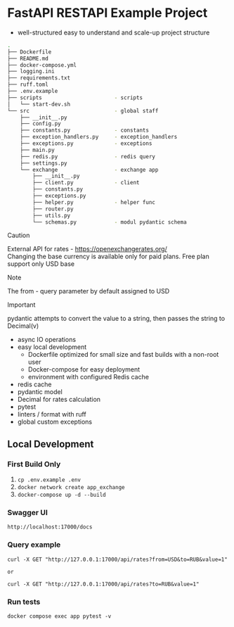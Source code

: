 # FastAPI RESTAPI Example Project

- well-structured easy to understand and scale-up project structure

```bash
.
├── Dockerfile
├── README.md
├── docker-compose.yml
├── logging.ini
├── requirements.txt
├── ruff.toml
├── .env.example
├── scripts                       - scripts
│   └── start-dev.sh
└── src                           - global staff
    ├── __init__.py
    ├── config.py                      
    ├── constants.py              - constants
    ├── exception_handlers.py     - exception_handlers
    ├── exceptions.py             - exceptions
    ├── main.py                   
    ├── redis.py                  - redis query
    ├── settings.py               
    └── exchange                  - exchange app
        ├── __init__.py
        ├── client.py             - client
        ├── constants.py          
        ├── exceptions.py         
        ├── helper.py             - helper func
        ├── router.py             
        ├── utils.py                      
        └── schemas.py            - modul pydantic schema

```

> [!CAUTION]
> External API for rates - https://openexchangerates.org/ \
> Changing the base currency is available only for paid plans.
> Free plan support only USD base

> [!NOTE]
> The from - query parameter by default assigned to USD

> [!IMPORTANT]
> pydantic attempts to convert the value to a string, then passes the string to Decimal(v)

- async IO operations
- easy local development
    - Dockerfile optimized for small size and fast builds with a non-root user
    - Docker-compose for easy deployment
    - environment with configured Redis cache
- redis cache
- pydantic model
- Decimal for rates calculation
- pytest
- linters / format with ruff
- global custom exceptions

## Local Development

### First Build Only

1. `cp .env.example .env`
2. `docker network create app_exchange`
3. `docker-compose up -d --build`

### Swagger UI

```shell
http://localhost:17000/docs
```

### Query example

```shell
curl -X GET "http://127.0.0.1:17000/api/rates?from=USD&to=RUB&value=1"

or

curl -X GET "http://127.0.0.1:17000/api/rates?to=RUB&value=1"

```

### Run tests

```shell
docker compose exec app pytest -v
```